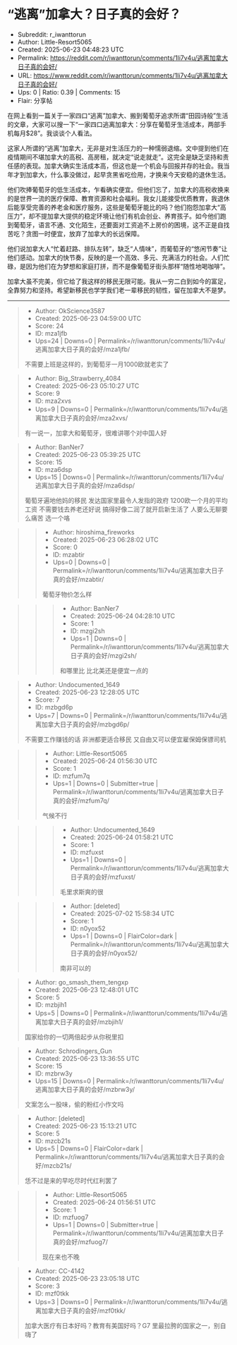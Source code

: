 # “逃离”加拿大？日子真的会好？

- Subreddit: r_iwanttorun
- Author: Little-Resort5065
- Created: 2025-06-23 04:48:23 UTC
- Permalink: https://reddit.com/r/iwanttorun/comments/1li7v4u/逃离加拿大日子真的会好/
- URL: https://www.reddit.com/r/iwanttorun/comments/1li7v4u/逃离加拿大日子真的会好/
- Ups: 0 | Ratio: 0.39 | Comments: 15
- Flair: 分享帖


在网上看到一篇关于一家四口“逃离”加拿大、搬到葡萄牙追求所谓“田园诗般”生活的文章，大家可以搜一下“一家四口逃离加拿大：分享在葡萄牙生活成本，两部手机每月\$28”。我谈谈个人看法。

这家人所谓的“逃离”加拿大，无非是对生活压力的一种懦弱退缩。文中提到他们在疫情期间不堪加拿大的高税、高房租，就决定“说走就走”。这完全是缺乏坚持和责任感的表现。加拿大确实生活成本高，但这也是一个机会与回报并存的社会。我当年才到加拿大，什么事没做过，起早贪黑省吃俭用，才换来今天安稳的退休生活。

他们吹捧葡萄牙的低生活成本，乍看确实便宜。但他们忘了，加拿大的高税收换来的是世界一流的医疗保障、教育资源和社会福利。我女儿能接受优质教育，我退休后能享受完善的养老金和医疗服务，这些是葡萄牙能比的吗？他们抱怨加拿大“高压力”，却不提加拿大提供的稳定环境让他们有机会创业、养育孩子。如今他们跑到葡萄牙，语言不通、文化陌生，还要面对工资追不上房价的困境，这不正是自找苦吃？贪图一时便宜，放弃了加拿大的长远保障。

他们说加拿大人“忙着赶路、排队左转”，缺乏“人情味”，而葡萄牙的“悠闲节奏”让他们感动。加拿大的快节奏，反映的是一个高效、多元、充满活力的社会。人们忙碌，是因为他们在为梦想和家庭打拼，而不是像葡萄牙街头那样“随性地喝咖啡”。

加拿大虽不完美，但它给了我这样的移民无限可能。我从一穷二白到如今的富足，全靠努力和坚持。希望新移民也学学我们老一辈移民的韧性，留在加拿大不是梦。


---

> - Author: OkScience3587
> - Created: 2025-06-23 04:59:00 UTC
> - Score: 24
> - ID: mza1jfb
> - Ups=24 | Downs=0 | Permalink=/r/iwanttorun/comments/1li7v4u/逃离加拿大日子真的会好/mza1jfb/
>
> 不需要上班是这样的，到葡萄牙一月1000欧就老实了

> - Author: Big_Strawberry_4084
> - Created: 2025-06-23 05:10:27 UTC
> - Score: 9
> - ID: mza2xvs
> - Ups=9 | Downs=0 | Permalink=/r/iwanttorun/comments/1li7v4u/逃离加拿大日子真的会好/mza2xvs/
>
> 有一说一，加拿大和葡萄牙，很难讲哪个对中国人好

> - Author: BanNer7
> - Created: 2025-06-23 05:39:25 UTC
> - Score: 15
> - ID: mza6dsp
> - Ups=15 | Downs=0 | Permalink=/r/iwanttorun/comments/1li7v4u/逃离加拿大日子真的会好/mza6dsp/
>
> 葡萄牙遍地他妈的移民
> 发达国家里最令人发指的政府
> 1200欧一个月的平均工资
> 不需要钱去养老还好说
> 搞得好像二润了就开启新生活了
> 人要么无聊要么痛苦 选一个咯

>> - Author: hiroshima_fireworks
>> - Created: 2025-06-23 06:28:02 UTC
>> - Score: 0
>> - ID: mzabtir
>> - Ups=0 | Downs=0 | Permalink=/r/iwanttorun/comments/1li7v4u/逃离加拿大日子真的会好/mzabtir/
>>
>> 葡萄牙物价怎么样

>>> - Author: BanNer7
>>> - Created: 2025-06-24 04:28:10 UTC
>>> - Score: 1
>>> - ID: mzgi2sh
>>> - Ups=1 | Downs=0 | Permalink=/r/iwanttorun/comments/1li7v4u/逃离加拿大日子真的会好/mzgi2sh/
>>>
>>> 和哪里比
>>> 比北美还是便宜一点的

> - Author: Undocumented_1649
> - Created: 2025-06-23 12:28:05 UTC
> - Score: 7
> - ID: mzbgd6p
> - Ups=7 | Downs=0 | Permalink=/r/iwanttorun/comments/1li7v4u/逃离加拿大日子真的会好/mzbgd6p/
>
> 不需要工作赚钱的话 非洲都更适合移民 又自由又可以便宜雇保姆保镖司机

>> - Author: Little-Resort5065
>> - Created: 2025-06-24 01:56:30 UTC
>> - Score: 1
>> - ID: mzfum7q
>> - Ups=1 | Downs=0 | Submitter=true | Permalink=/r/iwanttorun/comments/1li7v4u/逃离加拿大日子真的会好/mzfum7q/
>>
>> 气候不行

>>> - Author: Undocumented_1649
>>> - Created: 2025-06-24 01:58:21 UTC
>>> - Score: 1
>>> - ID: mzfuxst
>>> - Ups=1 | Downs=0 | Permalink=/r/iwanttorun/comments/1li7v4u/逃离加拿大日子真的会好/mzfuxst/
>>>
>>> 毛里求斯爽的很

>>> - Author: [deleted]
>>> - Created: 2025-07-02 15:58:34 UTC
>>> - Score: 1
>>> - ID: n0yox52
>>> - Ups=1 | Downs=0 | FlairColor=dark | Permalink=/r/iwanttorun/comments/1li7v4u/逃离加拿大日子真的会好/n0yox52/
>>>
>>> 南非可以的

> - Author: go_smash_them_tengxp
> - Created: 2025-06-23 12:48:01 UTC
> - Score: 5
> - ID: mzbjih1
> - Ups=5 | Downs=0 | Permalink=/r/iwanttorun/comments/1li7v4u/逃离加拿大日子真的会好/mzbjih1/
>
> 国家给你的一切两倍起步从你税里扣

> - Author: Schrodingers_Gun
> - Created: 2025-06-23 13:36:55 UTC
> - Score: 15
> - ID: mzbrw3y
> - Ups=15 | Downs=0 | Permalink=/r/iwanttorun/comments/1li7v4u/逃离加拿大日子真的会好/mzbrw3y/
>
> 文案怎么一股味，偷的粉红小作文吗

> - Author: [deleted]
> - Created: 2025-06-23 15:13:21 UTC
> - Score: 5
> - ID: mzcb21s
> - Ups=5 | Downs=0 | FlairColor=dark | Permalink=/r/iwanttorun/comments/1li7v4u/逃离加拿大日子真的会好/mzcb21s/
>
> 恁不过是来的早吃尽时代红利罢了

>> - Author: Little-Resort5065
>> - Created: 2025-06-24 01:56:51 UTC
>> - Score: 1
>> - ID: mzfuog7
>> - Ups=1 | Downs=0 | Submitter=true | Permalink=/r/iwanttorun/comments/1li7v4u/逃离加拿大日子真的会好/mzfuog7/
>>
>> 现在来也不晚

> - Author: CC-4142
> - Created: 2025-06-23 23:05:18 UTC
> - Score: 3
> - ID: mzf0tkk
> - Ups=3 | Downs=0 | Permalink=/r/iwanttorun/comments/1li7v4u/逃离加拿大日子真的会好/mzf0tkk/
>
> 加拿大医疗有日本好吗？教育有美国好吗？G7 里最拉胯的国家之一，别自嗨了
